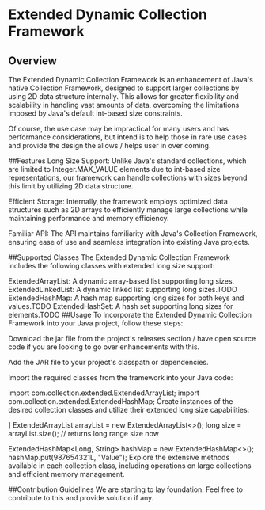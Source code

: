# Extended Dynamic Collection Framework
## Overview
The Extended Dynamic Collection Framework is an enhancement of Java's native Collection Framework, designed to support larger collections by using 2D data structure internally. This allows for greater flexibility and scalability in handling vast amounts of data, overcoming the limitations imposed by Java's default int-based size constraints.

Of course, the use case may be impractical for many users and has performance considerations, but intend is to help those in rare use cases and provide the design the allows / helps user in over coming.

##Features
Long Size Support: Unlike Java's standard collections, which are limited to Integer.MAX_VALUE elements due to int-based size representations, our framework can handle collections with sizes beyond this limit by utilizing 2D data structure.

Efficient Storage: Internally, the framework employs optimized data structures such as 2D arrays to efficiently manage large collections while maintaining performance and memory efficiency.

Familiar API: The API maintains familiarity with Java's Collection Framework, ensuring ease of use and seamless integration into existing Java projects.

##Supported Classes
The Extended Dynamic Collection Framework includes the following classes with extended long size support:

ExtendedArrayList: A dynamic array-based list supporting long sizes.
ExtendedLinkedList: A dynamic linked list supporting long sizes.TODO
ExtendedHashMap: A hash map supporting long sizes for both keys and values.TODO
ExtendedHashSet: A hash set supporting long sizes for elements.TODO
##Usage
To incorporate the Extended Dynamic Collection Framework into your Java project, follow these steps:

Download the jar file from the project's releases section / have open source code if you are looking to go over enhancements with this.

Add the JAR file to your project's classpath or dependencies.

Import the required classes from the framework into your Java code:


import com.collection.extended.ExtendedArrayList;
import com.collection.extended.ExtendedHashMap;
Create instances of the desired collection classes and utilize their extended long size capabilities:

]
ExtendedArrayList<String> arrayList = new ExtendedArrayList<>();
long size = arrayList.size(); // returns long range size now

ExtendedHashMap<Long, String> hashMap = new ExtendedHashMap<>();
hashMap.put(987654321L, "Value");
Explore the extensive methods available in each collection class, including operations on large collections and efficient memory management.

##Contribution Guidelines
We are starting to lay foundation. Feel free to contribute to this and provide solution if any. 

